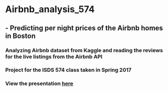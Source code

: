 # Airbnb_analysis_574
## - Predicting per night prices of the Airbnb homes in Boston
### Analyzing Airbnb dataset from Kaggle and reading the reviews for the live listings from the Airbnb API
### Project for the ISDS 574 class taken in Spring 2017
### View the presentation [here](https://docs.google.com/presentation/d/13KbPIRegoJTRDO3e-bBkkW9mu48qXQSglWZdEXt7lXU/edit?usp=sharing)
